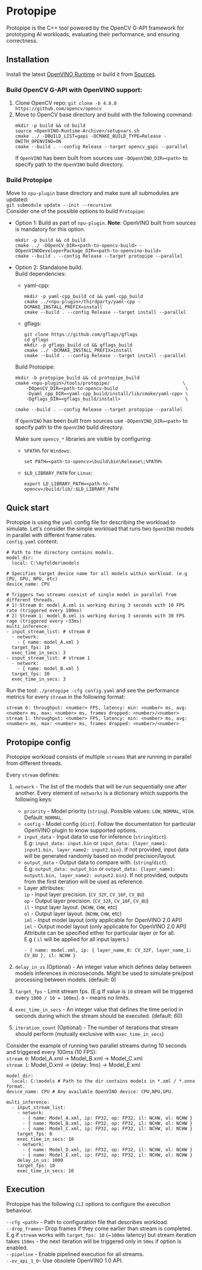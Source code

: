 # Protopipe
Protopipe is the C++ tool powered by the OpenCV G-API framework for prototyping AI workloads, evaluating their performance, and ensuring correctness.

## Installation
Install the latest [OpenVINO Runtime](https://docs.openvino.ai/2023.0/openvino_docs_install_guides_overview.html) or build it from [Sources](https://github.com/openvinotoolkit/openvino).
### Build OpenCV G-API with OpenVINO support:
1. Clone OpenCV repo:
    `git clone -b 4.8.0 https://github.com/opencv/opencv`
2. Move to OpenCV base directory and build with the following command:
    ```
    mkdir -p build && cd build
    source <OpenVINO-Runtime-Archive>/setupvars.sh
    cmake ../ -DBUILD_LIST=gapi -DCMAKE_BUILD_TYPE=Release -DWITH_OPENVINO=ON
    cmake --build . --config Release --target opencv_gapi --parallel
    ```
    If `OpenVINO` has been built from sources use `-DOpenVINO_DIR=<path>` to specify path to the `OpenVINO` build directory.
   
### Build Protopipe 
Move to `npu-plugin` base directory and make sure all submodules are updated:    
`git submodule update --init --recursive`     
Consider one of the possible options to build `Protopipe`:
- Option 1: Build as part of `npu-plugin`. **Note**: OpenVINO built from sources is mandatory for this option.
    ```
    mkdir -p build && cd build
    cmake ../ -DOpenCV_DIR=<path-to-opencv-build> -DOpenVINODeveloperPackage_DIR=<path-to-openvino-build>
    cmake --build . --config Release --target protopipe --parallel
    ```
- Option 2: Standalone build.       
	Build dependencies:    
	- yaml-cpp:
		```
		mkdir -p yaml-cpp_build cd && yaml-cpp_build
		cmake ../<npu-plugin>/thirdparty/yaml-cpp -DCMAKE_INSTALL_PREFIX=install
		cmake --build . --config Release --target install --parallel
		```
    - gflags:
		```
        git clone https://github.com/gflags/gflags
        cd gflags
		mkdir -p gflags_build cd && gflags_build
		cmake ../ -DCMAKE_INSTALL_PREFIX=install
		cmake --build . --config Release --target install --parallel
		```
	Build Protopipe:
    ```
    mkdir -b protopipe_build && cd protopipe_build
    cmake <npu-plugin>/tools/protopipe/                           \
        -DOpenCV_DIR=<path-to-opencv-build                         \
        -Dyaml_cpp_DIR=<yaml-cpp_build/install/lib/cmake/yaml-cpp> \
        -Dgflags_DIR=<gflags_build/install>                        \
    
    cmake --build . --config Release --target protopipe --parallel
    ``` 
	If `OpenVINO` has been built from sources use `-DOpenVINO_DIR=<path>` to specify path to the `OpenVINO` build directory.
       
    Make sure `opencv_*` libraries are visible by configuring:               
    - `%PATH%` for `Windows`: 
        ```
        set PATH=<path-to-opencv>\build\bin\Release\;%PATH%
        ```
    - `$LD_LIBRARY_PATH` for `Linux`:
        ```
        export LD_LIBRARY_PATH=<path-to-opencv>/build/lib/:$LD_LIBRARY_PATH
        ```

## Quick start
Protopipe is using the `yaml` config file for describing the workload to simulate. 
Let's consider the simple workload that runs two `OpenVINO` models in parallel with different frame rates.      
`config.yaml` content:
```
# Path to the directory contains models.
model_dir:
  local: C:\myfolder\models
  
# Specifies target device name for all models within workload. (e.g CPU, GPU, NPU, etc)
device_name: CPU

# Triggers two streams consist of single model in parallel from different threads.
# 1) Stream 0: model_A.xml is working during 3 seconds with 10 FPS rate (triggered every 100ms)
# 2) Stream 1: model_B.xml is working during 3 seconds with 30 FPS rage (triggered every ~33ms)
multi_inference:
- input_stream_list: # stream 0
  - network:
    - { name: model_A.xml }
  target_fps: 10
  exec_time_in_secs: 3
- input_stream_list: # stream 1
  - network:
    - { name: model_B.xml }
  target_fps: 30
  exec_time_in_secs: 3
```
Run the tool: `./protopipe -cfg config.yaml` and see the performance metrics for every `stream` in the following format:
```
stream 0: throughput: <number> FPS, latency: min: <number> ms, avg: <number> ms, max: <number> ms, frames dropped: <number>/<number>
stream 1: throughput: <number> FPS, latency: min: <number> ms, avg: <number> ms, max: <number> ms, frames dropped: <number>/<number>
```

## Protopipe config
Protopipe workload consists of multiple `streams` that are running in parallel from different threads.

Every `stream` defines:
1. `network` - The list of the models that will be run sequentially one after another. 
Every element of `networks` is a dictionary which supports the following keys:
	- `priority`  - Model priority (`string`). Possible values: `LOW`, `NORMAL`, `HIGH`. Default: `NORMAL`.
	- `config`  - Model config (`dict`). Follow the documentation for particular OpenVINO plugin to know supported options.
	- `input_data` - Input data to use for inference (`string`/`dict`).      
	   E.g: `input_data: input.bin` or `input_data: {layer_name1: input1.bin, layer_name2: input2.bin}`. If not provided, input data will be generated randomly based on model precision/layout.
	 - `output_data` - Output data to compare with. (`string`/`dict`).     
	   E.g: `output_data: output_bin` or `output_data: {layer_name1: output1.bin, layer_name2: output2.bin}`. If not provided, outputs from the first iteration will be used as reference.
	 - Layer attributes:      
	    `ip` - Input layer precision. (`CV_32F`, `CV_16F`, `CV_8U`)   
	    `op` - Output layer precision. (`CV_32F`, `CV_16F`, `CV_8U`)     
	    `il` - Input layer layout. (`NCHW`, `CHW`, etc)   
	    `ol` - Output layer layout. (`NCHW`, `CHW`, etc)       
	    `iml` - Input model layout (only applicable for OpenVINO 2.0 API)    
	    `iml` - Output model layout (only applicable for OpenVINO 2.0 API)                 
        Attribute can be specified either for particular layer or for all.                         
        E.g ( `il` will be applied for all input layers.)                         
        ```
        - { name: model.xml, ip: { layer_name_0: CV_32F, layer_name_1: CV_8U }, il: NCHW } 
        ```
       

3. `delay_in_us` (Optional) - An integer value which defines delay between models inferences in microseconds. Might be used to simulate pre/post processing between models. (default: 0)
4. `target_fps` - Limit stream fps. (E.g If value is `10` stream will be triggered every `1000 / 10 = 100ms`). `0` - means no limits.
5. `exec_time_in_secs` - An integer value that defines the time period in seconds during which the stream should be executed. (default: 60)
6. `iteration_count` (Optional) - The number of iterations that stream should perform (mutually exclusive with `exec_time_in_secs`)

Consider the example of running two parallel streams during 10 seconds and triggered every 100ms (10 FPS):                 
`stream 0`: Model_A.xml -> Model_B.xml -> Model_C.xml    
`stream 1`: Model_D.xml -> (delay: 1ms) -> Model_E.xml         
```
model_dir:
  local: C:\models # Path to the dir contains models in *.xml / *.onnx format.
device_name: CPU # Any available OpenVINO device: CPU,NPU,GPU.

multi_inference:
  - input_stream_list:
    - network:
      - { name: Model_A.xml, ip: FP32, op: FP32, il: NCHW, ol: NCHW }
      - { name: Model_B.xml, ip: FP32, op: FP32, il: NCHW, ol: NCHW }
      - { name: Model_C.xml, ip: FP32, op: FP32, il: NCHW, ol: NCHW }
    target_fps: 0
    exec_time_in_secs: 10
    - network:
      - { name: Model_D.xml, ip: FP32, op: FP32, il: NCHW, ol: NCHW }
      - { name: Model_E.xml, ip: FP32, op: FP32, il: NCHW, ol: NCHW }
    delay_in_us: 1000
    target_fps: 10
    exec_time_in_secs: 10
```
## Execution          
Protopipe has the following `CLI` options to configure the execution behaviour.                     

`--cfg <path>` - Path to configuration file that describes workload.       
`--drop_frames`- Drop frames if they come earlier than stream is completed. E.g if `stream` works with `target_fps: 10` (~`100ms` latency) but stream iteration takes `150ms` - the next iteration will be triggered only in `50ms` if option is enabled.           
`--pipeline` - Enable pipelined execution for all streams.                      
`--ov_api_1_0`- Use obsolete OpenVINO 1.0 API.                    
